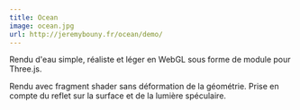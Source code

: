 ```yaml
---
title: Ocean
image: ocean.jpg
url: http://jeremybouny.fr/ocean/demo/
---
```


Rendu d'eau simple, réaliste et léger en WebGL sous forme de module pour Three.js.

Rendu avec fragment shader sans déformation de la géométrie. Prise en compte du reflet sur la surface et de la lumière spéculaire.
